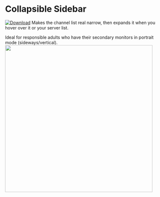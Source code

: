 # Collapsible Sidebar
 [![Download][icon]][link]
Makes the channel list real narrow, then expands it when you hover over it or your server list.

Ideal for responsible adults who have their secondary monitors in portrait mode (sideways/vertical).
<img src="https://raw.githubusercontent.com/Xyvyrianeth/BetterDiscordPlugins/main/CollapsibleSidebar/CollapsibleSidebar.gif" width=480>

[icon]: https://img.shields.io/badge/Download-Call%20Time%20Counter-brightgreen.svg
[link]: https://betterdiscord.app/plugin/CollapsibleSidebar
